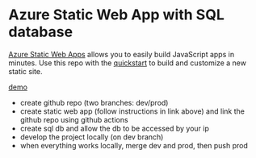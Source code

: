# Azure Static Web App with SQL database

[Azure Static Web Apps](https://docs.microsoft.com/azure/static-web-apps/overview) allows you to easily build JavaScript apps in minutes. Use this repo with the [quickstart](https://docs.microsoft.com/azure/static-web-apps/getting-started?tabs=vanilla-javascript) to build and customize a new static site.

[demo](https://wonderful-grass-092600703.3.azurestaticapps.net/)

* create github repo (two branches: dev/prod)
* create static web app (follow instructions in link above) and link the github repo using github actions 
* create sql db and allow the db to be accessed by your ip 
* develop the project locally (on dev branch)
* when everything works locally, merge dev and prod, then push prod